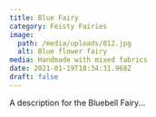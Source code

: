 ```yaml
---
title: Blue Fairy
category: Feisty Fairies
image:
  path: /media/uploads/012.jpg
  alt: Blue flower fairy
media: Handmade with mixed fabrics
date: 2021-01-19T18:34:31.968Z
draft: false
---
```

A description for the Bluebell Fairy...